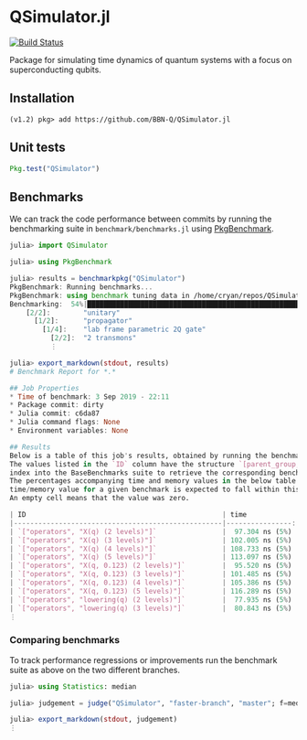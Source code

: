 # QSimulator.jl

[![Build Status](https://travis-ci.org/BBN-Q/QSimulator.jl.svg?branch=master)](https://travis-ci.org/BBN-Q/QSimulator.jl)

Package for simulating time dynamics of quantum systems with a focus on superconducting qubits.

## Installation

```
(v1.2) pkg> add https://github.com/BBN-Q/QSimulator.jl
```

## Unit tests

```julia
Pkg.test("QSimulator")
```

## Benchmarks

We can track the code performance between commits by running the benchmarking suite in
`benchmark/benchmarks.jl` using [PkgBenchmark](https://github.com/JuliaCI/PkgBenchmark.jl).

```julia
julia> import QSimulator

julia> using PkgBenchmark

julia> results = benchmarkpkg("QSimulator")
PkgBenchmark: Running benchmarks...
PkgBenchmark: using benchmark tuning data in /home/cryan/repos/QSimulator.jl/benchmark/tune.json
Benchmarking:  54%|███████████████████████████████████████████████████████████████▎                                                      |  ETA: 0:01:00
    [2/2]:        "unitary"
      [1/2]:      "propagator"
        [1/4]:    "lab frame parametric 2Q gate"
          [2/2]:  "2 transmons"
          ⋮

julia> export_markdown(stdout, results)
# Benchmark Report for *.*

## Job Properties
* Time of benchmark: 3 Sep 2019 - 22:11
* Package commit: dirty
* Julia commit: c6da87
* Julia command flags: None
* Environment variables: None

## Results
Below is a table of this job's results, obtained by running the benchmarks.
The values listed in the `ID` column have the structure `[parent_group, child_group, ..., key]`, and can be used to
index into the BaseBenchmarks suite to retrieve the corresponding benchmarks.
The percentages accompanying time and memory values in the below table are noise tolerances. The "true"
time/memory value for a given benchmark is expected to fall within this percentage of the reported value.
An empty cell means that the value was zero.

| ID                                                | time            | GC time    | memory          | allocations |
|---------------------------------------------------|----------------:|-----------:|----------------:|------------:|
| `["operators", "X(q) (2 levels)"]`                |  97.304 ns (5%) |            |  272 bytes (1%) |           4 |
| `["operators", "X(q) (3 levels)"]`                | 102.005 ns (5%) |            |  320 bytes (1%) |           4 |
| `["operators", "X(q) (4 levels)"]`                | 108.733 ns (5%) |            |  384 bytes (1%) |           4 |
| `["operators", "X(q) (5 levels)"]`                | 113.097 ns (5%) |            |  464 bytes (1%) |           4 |
| `["operators", "X(q, 0.123) (2 levels)"]`         |  95.520 ns (5%) |            |  272 bytes (1%) |           4 |
| `["operators", "X(q, 0.123) (3 levels)"]`         | 101.485 ns (5%) |            |  320 bytes (1%) |           4 |
| `["operators", "X(q, 0.123) (4 levels)"]`         | 105.386 ns (5%) |            |  384 bytes (1%) |           4 |
| `["operators", "X(q, 0.123) (5 levels)"]`         | 116.289 ns (5%) |            |  464 bytes (1%) |           4 |
| `["operators", "lowering(q) (2 levels)"]`         |  77.935 ns (5%) |            |  240 bytes (1%) |           3 |
| `["operators", "lowering(q) (3 levels)"]`         |  80.843 ns (5%) |            |  288 bytes (1%) |           3 |
⋮
```

### Comparing benchmarks

To track performance regressions or improvements run the benchmark suite as above on the two
different branches.

```julia
julia> using Statistics: median

julia> judgement = judge("QSimulator", "faster-branch", "master"; f=median)

julia> export_markdown(stdout, judgement)
⋮
```

